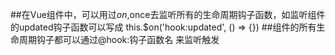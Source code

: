 ##在Vue组件中，可以用过$on,$once去监听所有的生命周期钩子函数，如监听组件的updated钩子函数可以写成 this.$on('hook:updated', () => {})
##组件的所有生命周期钩子都可以通过@hook:钩子函数名 来监听触发
